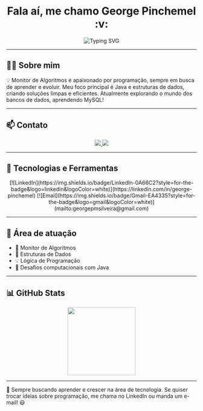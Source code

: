 <h1 align="center">Fala aí, me chamo George Pinchemel :v: </h1>

<p align="center">
  <img src="https://readme-typing-svg.herokuapp.com/?color=00FFFF&center=true&vCenter=true&multiline=true&lines=🚀%7C+Dev+em+evolução+%7C" alt="Typing SVG">
</p>

---

## 👨‍💻 Sobre mim
💡 Monitor de Algoritmos e apaixonado por programação, sempre em busca de aprender e evoluir. Meu foco principal é Java e estruturas de dados, criando soluções limpas e eficientes. Atualmente explorando o mundo dos bancos de dados, aprendendo MySQL! 

---

## 📫 Contato
<p align="center">
  <a href="https://linkedin.com/in/george-pinchemel">
    <img src="https://img.shields.io/badge/LinkedIn-0A66C2?style=for-the-badge&logo=linkedin&logoColor=white">
  </a>
  <a href="mailto:georgepmsilveira@gmail.com">
    <img src="https://img.shields.io/badge/Gmail-EA4335?style=for-the-badge&logo=gmail&logoColor=white">
  </a>
</p>

---

## 🔧 Tecnologias e Ferramentas
<p align="center">
[![LinkedIn](https://img.shields.io/badge/LinkedIn-0A66C2?style=for-the-badge&logo=linkedin&logoColor=white)](https://linkedin.com/in/george-pinchemel)  
[![Email](https://img.shields.io/badge/Gmail-EA4335?style=for-the-badge&logo=gmail&logoColor=white)](mailto:georgepmsilveira@gmail.com)
</p>

---

## 🧠 Área de atuação
- 📘 Monitor de Algoritmos  
- 🔢 Estruturas de Dados  
- 💡 Lógica de Programação  
- 🧩 Desafios computacionais com Java  

---

## 📊 GitHub Stats
<div align="center">
  <img height="180em" src="https://github-readme-stats.vercel.app/api?username=GeorgePinchemel&show_icons=true&theme=midnight-purple&count_private=true"/>
</div>

---

🚀 Sempre buscando aprender e crescer na área de tecnologia. Se quiser trocar ideias sobre programação, me chama no LinkedIn ou manda um e-mail! 😃
